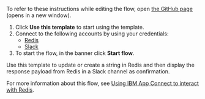 To refer to these instructions while editing the flow, open [the GitHub page](https://github.com/ot4i/app-connect-templates/blob/main/resources/markdown/Update%20or%20create%20a%20configuration%20string%20in%20Redis_instructions.md) (opens in a new window).

1. Click **Use this template** to start using the template.
2. Connect to the following accounts by using your credentials:
   - [Redis](https://ibm.biz/acredis)
   - [Slack](https://ibm.biz/acslack)
3. To start the flow, in the banner click **Start flow**.

Use this template to update or create a string in Redis and then display the response payload from Redis in a Slack channel as confirmation.

For more information about this flow, see [Using IBM App Connect to interact with Redis](https://community.ibm.com/community/user/integration/viewdocument/using-ibm-app-connect-to-interact-w).
